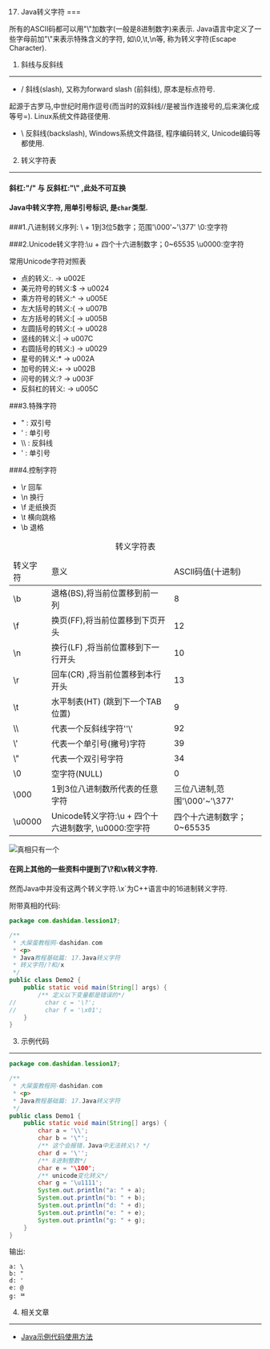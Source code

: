 17. Java转义字符
===

<div class="jumbotron">
<p>所有的ASCII码都可以用"\"加数字(一般是8进制数字)来表示. Java语言中定义了一些字母前加"\"来表示特殊含义的字符, 如\0,\t,\n等, 称为转义字符(Escape Character).
</p>
</div>
 
1. 斜线与反斜线
---

* / 斜线(slash), 又称为forward slash (前斜线), 原本是标点符号.

起源于古罗马,中世纪时用作逗号(而当时的双斜线//是被当作连接号的,后来演化成等号=). Linux系统文件路径使用.

* \ 反斜线(backslash), Windows系统文件路径, 程序编码转义, Unicode编码等都使用. 

2. 转义字符表
---

<div class="bs-callout bs-callout-warning">
<h4>斜杠:"/" 与 反斜杠:"\" ,此处不可互换</h4>
</div>

<div class="bs-callout bs-callout-success">
<h4>Java中转义字符, 用单引号标识, 是<code>char</code>类型.</h4>
</div>

###1.八进制转义序列: \ + 1到3位5数字；范围'\000'~'\377'
\0:空字符

###2.Unicode转义字符:\u + 四个十六进制数字；0~65535
\u0000:空字符

常用Unicode字符对照表   
* 点的转义:. -> u002E
* 美元符号的转义:$ -> u0024
* 乘方符号的转义:^ -> u005E
* 左大括号的转义:{ -> u007B
* 左方括号的转义:[ -> u005B
* 左圆括号的转义:( -> u0028
* 竖线的转义:| -> u007C
* 右圆括号的转义:) -> u0029
* 星号的转义:* -> u002A
* 加号的转义:+ -> u002B
* 问号的转义:? -> u003F
* 反斜杠的转义: -> u005C

###3.特殊字符
* \" : 双引号
* \' : 单引号
* \\\ : 反斜线
* \' : 单引号

###4.控制字符
* \r 回车
* \n 换行
* \f 走纸换页
* \t 横向跳格
* \b 退格

<table class="table table-bordered table-responsive">
    <caption>转义字符表</caption>
    <thead>
        <tr class="success">
            <td>转义字符</td>
            <td>意义</td>
			<td>ASCII码值(十进制)</td>
        </tr>
    </thead>
    <tbody>		
        <tr class="active">
            <td>\b</td>
            <td>退格(BS),将当前位置移到前一列</td>
			<td>8</td>
        </tr>
		<tr class="active">
            <td>\f</td>
            <td>换页(FF),将当前位置移到下页开头</td>
			<td>12</td>
        </tr>
		<tr class="active">
            <td>\n</td>
            <td>换行(LF) ,将当前位置移到下一行开头</td>
			<td>10</td>
        </tr>
		<tr class="active">
            <td>\r</td>
            <td>回车(CR) ,将当前位置移到本行开头</td>
			<td>13</td>
        </tr>
		<tr class="active">
            <td>\t</td>
            <td>水平制表(HT) (跳到下一个TAB位置)</td>
			<td>9</td>
        </tr>
		<tr class="active">
            <td>\\</td>
            <td>代表一个反斜线字符''\'</td>
			<td>92</td>
        </tr>
		<tr class="active">
            <td>\'</td>
            <td>代表一个单引号(撇号)字符</td>
			<td>39</td>
        </tr>
		<tr class="active">
            <td>\"</td>
            <td>代表一个双引号字符</td>
			<td>34</td>
        </tr>
		<tr class="active">
            <td>\0</td>
            <td>空字符(NULL)</td>
			<td>0</td>
        </tr>
		<tr class="active">
            <td>\000</td>
            <td>1到3位八进制数所代表的任意字符</td>
			<td>三位八进制,范围'\000'~'\377'</td>
        </tr>
		<tr class="active">
            <td>\u0000</td>
            <td>Unicode转义字符:\u + 四个十六进制数字, \u0000:空字符 </td>
			<td>四个十六进制数字；0~65535</td>
        </tr>		
	</tbody>
</table>

![真相只有一个](http://localhost/img/common/truth.jpg)

<div class="bs-callout bs-callout-danger">
<h4>在网上其他的一些资料中提到了\?和\x转义字符.</h4>
<p>然而Java中并没有这两个转义字符.\x`为C++语言中的16进制转义字符.</p>
</div>

附带真相的代码:

```java
package com.dashidan.lession17;

/**
 * 大屎蛋教程网-dashidan.com
 * <p>
 * Java教程基础篇: 17.Java转义字符
 * 转义字符/?和/x
 */
public class Demo2 {
    public static void main(String[] args) {
        /** 定义以下变量都是错误的*/
//        char c = '\?';
//        char f = '\x01';
    }
}
```

3. 示例代码
---
```java
package com.dashidan.lession17;

/**
 * 大屎蛋教程网-dashidan.com
 * <p>
 * Java教程基础篇: 17.Java转义字符
 */
public class Demo1 {
    public static void main(String[] args) {
        char a = '\\';
        char b = '\"';
        /** 这个会报错，Java中无法转义\? */
        char d = '\'';
        /** 8进制整数*/
        char e = '\100';
        /** unicode变化转义*/
        char g = '\u1111';
        System.out.println("a: " + a);
        System.out.println("b: " + b);
        System.out.println("d: " + d);
        System.out.println("e: " + e);
        System.out.println("g: " + g);
    }
}

```
输出:

	a: \
	b: "
	d: '
	e: @
	g: ᄑ
	
	
4. 相关文章
---

* [Java示例代码使用方法](http://localhost/article/java/addenda/Java示例代码使用方法.html)   